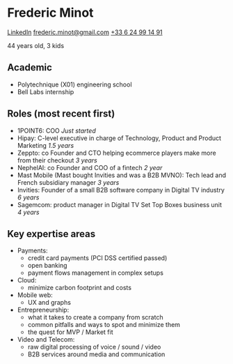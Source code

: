# Frederic Minot

[LinkedIn](https://www.linkedin.com/in/fredericminot) [frederic.minot@gmail.com](mailto:frederic.minot@gmail.com) [+33 6 24 99 14 91](tel:+33624991491)

44 years old, 3 kids

## Academic
- Polytechnique (X01) engineering school
- Bell Labs internship

## Roles (most recent first)
- 1POINT6: COO *Just started*
- Hipay: C-level executive in charge of Technology, Product and Product Marketing *1.5 years*
- Zeppto: co Founder and CTO helping ecommerce players make more from their checkout *3 years*
- NephelAI: co Founder and COO of a fintech *2 year*
- Mast Mobile (Mast bought Invities and was a B2B MVNO): Tech lead and French subsidiary manager  *3 years*
- Invities: Founder of a small B2B software company in Digital TV industry *6 years*
- Sagemcom: product manager in Digital TV Set Top Boxes business unit *4 years*

## Key expertise areas
- Payments:
  - credit card payments (PCI DSS certified passed)
  - open banking
  - payment flows management in complex setups
- Cloud:
  - minimize carbon footprint and costs
- Mobile web:
  - UX and graphs
- Entrepreneurship:
  - what it takes to create a company from scratch
  - common pitfalls and ways to spot and minimize them
  - the quest for MVP / Market fit
- Video and Telecom:
  - raw digital processing of voice / sound / video
  - B2B services around media and communication
